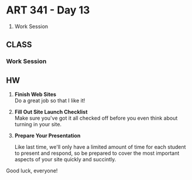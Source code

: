 ART 341 - Day 13
=======================

1. Work Session




CLASS
---------------------------------------

### Work Session


HW
---------------------------------------

1. **Finish Web Sites** 	
	Do a great job so that I like it!

2. **Fill Out Site Launch Checklist** 	
	Make sure you've got it all checked off before you even think about turning in your site.

3. **Prepare Your Presentation**

	Like last time, we'll only have a limited amount of time for each student to present and respond, so be prepared to cover the most important aspects of your site quickly and succintly. 

Good luck, everyone! 
